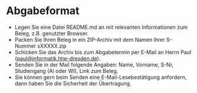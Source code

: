 # Abgabeformat
* Legen Sie eine Datei README.md an mit relevanten Informationen zum Beleg, z.B. genutzter Browser.
* Packen Sie Ihren Beleg in ein ZIP-Archiv mit dem Namen Ihrer S-Nummer sXXXXX.zip
* Schicken Sie das Archiv bis zum Abgabetermin per E-Mail an Herrn Paul (paul@informatik.htw-dresden.de).
* Senden Sie in der Mail folgende Angaben: Name, Vorname, S-Nr, Studiengang (AI oder WI), Link zum Beleg.
* Sie können gern beim Senden eine E-Mail-Lesebestätigung anfordern, dann haben Sie die Sicherheit der Übertragung.
